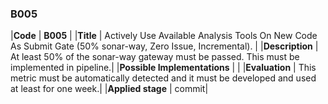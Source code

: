 ### B005

|**Code**           | **B005** |
|**Title**          | Actively Use Available Analysis Tools On New Code As Submit Gate (50% sonar-way, Zero Issue, Incremental). |
|**Description**    | At least 50% of the sonar-way gateway must be passed. This must be implemented in pipeline.|
|**Possible Implementations** | |
|**Evaluation**     | This metric must be automatically detected and it must be developed and used at least for one week.|
|**Applied stage**  | commit|
